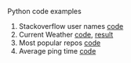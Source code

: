 Python code examples

1. Stackoverflow user names [code](stackoverflow_names.py)
2. Current Weather [code](weather.py), [result](result.json)
3. Most popular repos [code](github.py)
4. Average ping time [code](average_ping.py) 
